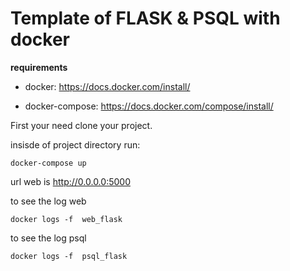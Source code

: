 # Template of FLASK & PSQL with docker

**requirements**

- docker: https://docs.docker.com/install/

- docker-compose: https://docs.docker.com/compose/install/

First your need clone your project.

insisde of project directory run:

`docker-compose up`


url web is http://0.0.0.0:5000

to see the log web

`docker logs -f  web_flask`

to see the log psql

`docker logs -f  psql_flask`
